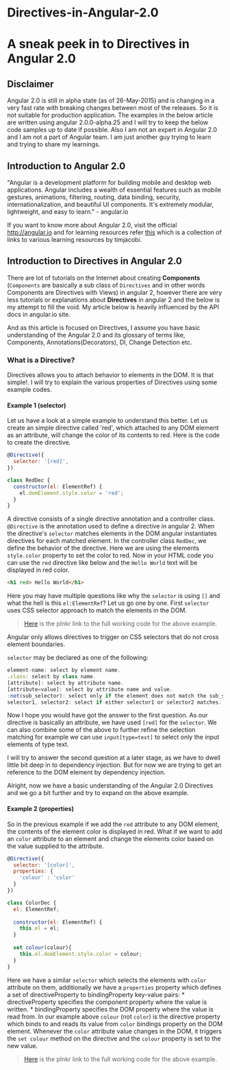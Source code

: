 # Directives-in-Angular-2.0
# A sneak peek in to Directives in Angular 2.0

## Disclaimer
Angular 2.0 is still in alpha state (as of 26-May-2015) and is changing in a very fast rate with breaking changes between most of the releases. So it is not suitable for production application. 
The examples in the below article are written using angular 2.0.0-alpha.25 and I will try to keep the below code samples up to date if possible. Also I am not an expert in Angular 2.0 and I am not a part of Angular team. I am just another guy trying to learn and trying to share my learnings. 

## Introduction to Angular 2.0
"Angular is a development platform for building mobile and desktop web applications. Angular includes a wealth of essential features such as mobile gestures, animations, filtering, routing, data binding, security, internationalization, and beautiful UI components. It's extremely modular, lightweight, and easy to learn." - angular.io

If you want to know more about Angular 2.0, visit the official http://angular.io and for learning resources refer [this](https://github.com/timjacobi/angular2-education) which is a collection of links to various learning resources by timjacobi. 

## Introduction to Directives in Angular 2.0
There are lot of tutorials on the Internet about creating **Components** (`Components` are basically a sub class of `Directives` and in other words Components are Directives with Views) in angular 2, however there are very less tutorials or explanations about **Directives** in angular 2 and the below is my attempt to fill the void. My article below is heavily influenced by the API docs in angular.io site.

And as this article is focused on Directives, I assume you have basic understanding of the Angular 2.0 and its glossary of terms like, Components, Annotations(Decorators), DI, Change Detection etc.

### What is a Directive?
<!-- A directive can be an existing DOM element or an attribute or an custom angular element, whose default behavior is altered. -->
Directives allows you to attach behavior to elements in the DOM. It is that simple!. I will try to explain the various properties of Directives using some example codes.

#### Example 1 (selector)

Let us have a look at a simple example to understand this better. Let us create an simple directive called 'red', which attached to any DOM element as an attribute, will change the color of its contents to red. Here is the code to create the directive.

```javascript
@Directive({
  selector: '[red]',
})

class RedDec {
  constructor(el: ElementRef) {
    el.domElement.style.color = 'red';
  }
}
```

A directive consists of a single directive annotation and a controller class. `@Directive` is the annotation used to define a directive in angular 2.  When the directive's `selector` matches elements in the DOM angular instantiates directives for each matched element. In the controller class `RedDec`, we define the behavior of the directive. Here we are using the elements `style.color` property to set the color to red.
Now in your HTML code you can use the `red` directive like below and the `Hello World` text will be displayed in red color.

```html
<h1 red> Hello World</h1>
````

Here you may have multiple questions like why the `selector` is using `[]` and what the hell is this `el:ElementRef`? Let us go one by one. First `selector` uses CSS selector approach to match the elements in the DOM.

> [Here](http://plnkr.co/edit/dFShDzOAU3TdLQbKYcbc?p=preview) is the plnkr link to the full working code for the above example.

Angular only allows directives to trigger on CSS selectors that do not cross element boundaries.

`selector` may be declared as one of the following:

```javascript
element-name: select by element name.
.class: select by class name.
[attribute]: select by attribute name.
[attribute=value]: select by attribute name and value.
:not(sub_selector): select only if the element does not match the sub_selector.
selector1, selector2: select if either selector1 or selector2 matches.
```
Now I hope you would have got the answer to the first question. As our directive is basically an attribute, we have used `[red]` for the `selector`. We can also combine some of the above to further refine the selection matching for example we can use `input[type=text]` to select only the input elements of type text.

I will try to answer the second question at a later stage, as we have to dwell little bit deep in to dependency injection. But for now we are trying to get an reference to the DOM element by dependency injection.

Alright, now we have a basic understanding of the Angular 2.0 Directives and we go a bit further and try to expand on the above example.

#### Example 2 (properties)

So in the previous example if we add the `red` attribute to any DOM element, the contents of the element color is displayed in red. What if we want to add an `color` attribute to an element and change the elements color based on the value supplied to the attribute.

```javascript
@Directive({
  selector: '[color]',
  properties: {
    'colour' : 'color'
  }
})

class ColorDec {
  el: ElementRef;
  
  constructor(el: ElementRef) {
    this.el = el;
  }
  
  set colour(colour){
    this.el.domElement.style.color = colour;
  }
}
```

Here we have a similar `selector` which selects the elements with `color` attribute on them, additionally we have a `properties` property which defines a set of directiveProperty to bindingProperty key-value pairs:
	* directiveProperty specifies the component property where the value is written.
	* bindingProperty specifies the DOM property where the value is read from.
In our example above `colour` (not `color`) is the directive property which binds to and reads its value from `color` bindings property on the DOM element. Whenever the `color` attribute value changes  in the DOM, it triggers the `set colour` method on the directive and the `colour` property is set to the new value.

> [Here](http://plnkr.co/edit/kNuXAQEPie1HNXQeGrZe?p=preview) is the plnkr link to the full working code for the above example.